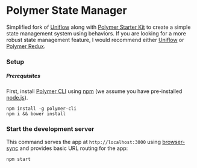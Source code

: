 # Polymer State Manager

Simplified fork of [Uniflow](https://github.com/google/uniflow-polymer) along with [Polymer Starter Kit](https://github.com/PolymerElements/polymer-starter-kit) to create a simple state management system using behaviors. If you are looking for a more robust state management feature, I would recommend either [Uniflow](https://github.com/google/uniflow-polymer) or [Polymer Redux](https://github.com/tur-nr/polymer-redux). 

### Setup

##### Prerequisites

First, install [Polymer CLI](https://github.com/Polymer/polymer-cli) using
[npm](https://www.npmjs.com) (we assume you have pre-installed [node.js](https://nodejs.org)).

    npm install -g polymer-cli
    npm i && bower install

### Start the development server

This command serves the app at `http://localhost:3000` using [browser-sync](https://www.browsersync.io/) and provides basic URL
routing for the app:

    npm start
